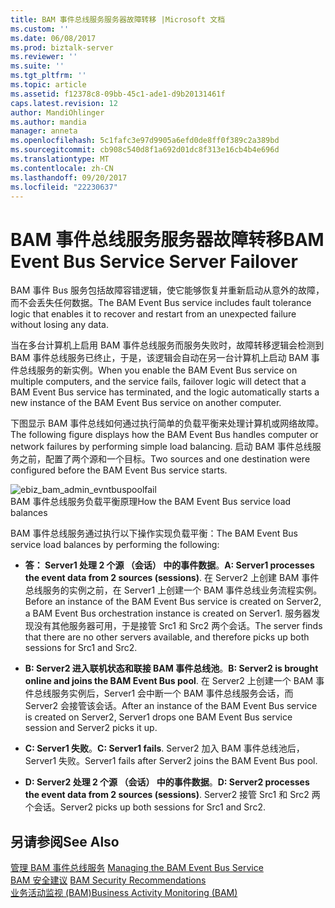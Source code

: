 ```yaml
---
title: BAM 事件总线服务服务器故障转移 |Microsoft 文档
ms.custom: ''
ms.date: 06/08/2017
ms.prod: biztalk-server
ms.reviewer: ''
ms.suite: ''
ms.tgt_pltfrm: ''
ms.topic: article
ms.assetid: f12378c8-09bb-45c1-ade1-d9b20131461f
caps.latest.revision: 12
author: MandiOhlinger
ms.author: mandia
manager: anneta
ms.openlocfilehash: 5c1fafc3e97d9905a6efd0de8ff0f389c2a389bd
ms.sourcegitcommit: cb908c540d8f1a692d01dc8f313e16cb4b4e696d
ms.translationtype: MT
ms.contentlocale: zh-CN
ms.lasthandoff: 09/20/2017
ms.locfileid: "22230637"
---
```

# <a name="bam-event-bus-service-server-failover"></a><span data-ttu-id="eda6a-102">BAM 事件总线服务服务器故障转移</span><span class="sxs-lookup"><span data-stu-id="eda6a-102">BAM Event Bus Service Server Failover</span></span>
<span data-ttu-id="eda6a-103">BAM 事件 Bus 服务包括故障容错逻辑，使它能够恢复并重新启动从意外的故障，而不会丢失任何数据。</span><span class="sxs-lookup"><span data-stu-id="eda6a-103">The BAM Event Bus service includes fault tolerance logic that enables it to recover and restart from an unexpected failure without losing any data.</span></span>  
  
 <span data-ttu-id="eda6a-104">当在多台计算机上启用 BAM 事件总线服务而服务失败时，故障转移逻辑会检测到 BAM 事件总线服务已终止，于是，该逻辑会自动在另一台计算机上启动 BAM 事件总线服务的新实例。</span><span class="sxs-lookup"><span data-stu-id="eda6a-104">When you enable the BAM Event Bus service on multiple computers, and the service fails, failover logic will detect that a BAM Event Bus service has terminated, and the logic automatically starts a new instance of the BAM Event Bus service on another computer.</span></span>  
  
 <span data-ttu-id="eda6a-105">下图显示 BAM 事件总线如何通过执行简单的负载平衡来处理计算机或网络故障。</span><span class="sxs-lookup"><span data-stu-id="eda6a-105">The following figure displays how the BAM Event Bus handles computer or network failures by performing simple load balancing.</span></span> <span data-ttu-id="eda6a-106">启动 BAM 事件总线服务之前，配置了两个源和一个目标。</span><span class="sxs-lookup"><span data-stu-id="eda6a-106">Two sources and one destination were configured before the BAM Event Bus service starts.</span></span>  
  
 ![](../core/media/ebiz-bam-admin-evntbuspoolfail.gif "ebiz_bam_admin_evntbuspoolfail")  
<span data-ttu-id="eda6a-107">BAM 事件总线服务负载平衡原理</span><span class="sxs-lookup"><span data-stu-id="eda6a-107">How the BAM Event Bus service load balances</span></span>  
  
 <span data-ttu-id="eda6a-108">BAM 事件总线服务通过执行以下操作实现负载平衡：</span><span class="sxs-lookup"><span data-stu-id="eda6a-108">The BAM Event Bus service load balances by performing the following:</span></span>  
  
-   <span data-ttu-id="eda6a-109">**答： Server1 处理 2 个源 （会话） 中的事件数据**。</span><span class="sxs-lookup"><span data-stu-id="eda6a-109">**A: Server1 processes the event data from 2 sources (sessions)**.</span></span> <span data-ttu-id="eda6a-110">在 Server2 上创建 BAM 事件总线服务的实例之前，在 Server1 上创建一个 BAM 事件总线业务流程实例。</span><span class="sxs-lookup"><span data-stu-id="eda6a-110">Before an instance of the BAM Event Bus service is created on Server2, a BAM Event Bus orchestration instance is created on Server1.</span></span> <span data-ttu-id="eda6a-111">服务器发现没有其他服务器可用，于是接管 Src1 和 Src2 两个会话。</span><span class="sxs-lookup"><span data-stu-id="eda6a-111">The server finds that there are no other servers available, and therefore picks up both sessions for Src1 and Src2.</span></span>  
  
-   <span data-ttu-id="eda6a-112">**B: Server2 进入联机状态和联接 BAM 事件总线池**。</span><span class="sxs-lookup"><span data-stu-id="eda6a-112">**B: Server2 is brought online and joins the BAM Event Bus pool**.</span></span> <span data-ttu-id="eda6a-113">在 Server2 上创建一个 BAM 事件总线服务实例后，Server1 会中断一个 BAM 事件总线服务会话，而 Server2 会接管该会话。</span><span class="sxs-lookup"><span data-stu-id="eda6a-113">After an instance of the BAM Event Bus service is created on Server2, Server1 drops one BAM Event Bus service session and Server2 picks it up.</span></span>  
  
-   <span data-ttu-id="eda6a-114">**C: Server1 失败**。</span><span class="sxs-lookup"><span data-stu-id="eda6a-114">**C: Server1 fails**.</span></span> <span data-ttu-id="eda6a-115">Server2 加入 BAM 事件总线池后，Server1 失败。</span><span class="sxs-lookup"><span data-stu-id="eda6a-115">Server1 fails after Server2 joins the BAM Event Bus pool.</span></span>  
  
-   <span data-ttu-id="eda6a-116">**D: Server2 处理 2 个源 （会话） 中的事件数据**。</span><span class="sxs-lookup"><span data-stu-id="eda6a-116">**D: Server2 processes the event data from 2 sources (sessions)**.</span></span> <span data-ttu-id="eda6a-117">Server2 接管 Src1 和 Src2 两个会话。</span><span class="sxs-lookup"><span data-stu-id="eda6a-117">Server2 picks up both sessions for Src1 and Src2.</span></span>  
  
## <a name="see-also"></a><span data-ttu-id="eda6a-118">另请参阅</span><span class="sxs-lookup"><span data-stu-id="eda6a-118">See Also</span></span>  
 <span data-ttu-id="eda6a-119">[管理 BAM 事件总线服务](../core/managing-the-bam-event-bus-service.md) </span><span class="sxs-lookup"><span data-stu-id="eda6a-119">[Managing the BAM Event Bus Service](../core/managing-the-bam-event-bus-service.md) </span></span>  
 <span data-ttu-id="eda6a-120">[BAM 安全建议](../core/bam-security-recommendations.md) </span><span class="sxs-lookup"><span data-stu-id="eda6a-120">[BAM Security Recommendations](../core/bam-security-recommendations.md) </span></span>  
 [<span data-ttu-id="eda6a-121">业务活动监视 (BAM)</span><span class="sxs-lookup"><span data-stu-id="eda6a-121">Business Activity Monitoring (BAM)</span></span>](../core/business-activity-monitoring-bam.md)